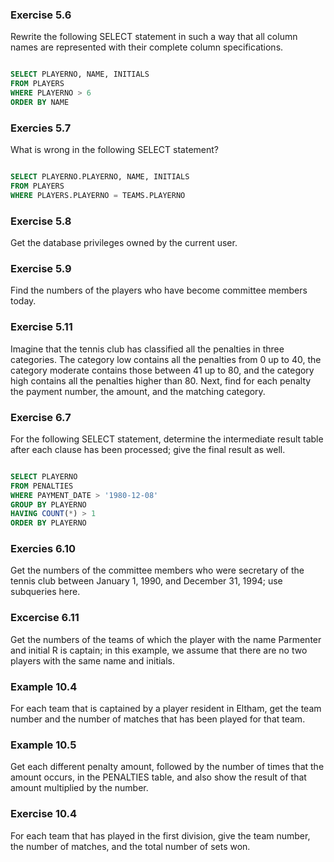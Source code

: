 ### Exercise 5.6
Rewrite the following SELECT statement in such a way that all column names are 
represented with their complete column specifications.

```sql

SELECT PLAYERNO, NAME, INITIALS
FROM PLAYERS
WHERE PLAYERNO > 6
ORDER BY NAME
```

### Exercies 5.7
What is wrong in the following SELECT statement?

```sql

SELECT PLAYERNO.PLAYERNO, NAME, INITIALS
FROM PLAYERS
WHERE PLAYERS.PLAYERNO = TEAMS.PLAYERNO
```

### Exercise 5.8
Get the database privileges owned by the current user. 

### Exercise 5.9
Find the numbers of the players who have become committee members today. 

### Exercise 5.11
Imagine that the tennis club has classified all the penalties in three categories. 
The category low contains all the penalties from 0 up to 40, 
the category moderate contains those between 41 up to 80, 
and the category high contains all the penalties higher than 80. 
Next, find for each penalty the payment number, the amount, and the matching category.

 
### Exercise 6.7
For the following SELECT statement, determine the intermediate result table after each 
clause has been processed; give the final result as well.

```sql

SELECT PLAYERNO
FROM PENALTIES
WHERE PAYMENT_DATE > '1980-12-08'
GROUP BY PLAYERNO
HAVING COUNT(*) > 1
ORDER BY PLAYERNO
```

### Exercies 6.10
Get the numbers of the committee members who were secretary of the tennis club 
between January 1, 1990, and December 31, 1994; use subqueries here.

### Excercise 6.11
Get the numbers of the teams of which the player with the name Parmenter and initial R is captain; 
in this example, we assume that there are no two players with the same name and initials.

### Example 10.4 
For each team that is captained by a player resident in Eltham, 
get the team number and the number of matches that has been played for that team.

### Example 10.5
Get each different penalty amount, followed by the number of times that the amount occurs, 
in the PENALTIES table, and also show the result of that amount multiplied by the number.

### Exercise 10.4
For each team that has played in the first division, give the team number, 
the number of matches, and the total number of sets won.
